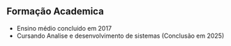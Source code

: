 ## Formação Academica

- Ensino médio concluido em 2017
- Cursando Analise e desenvolvimento de sistemas (Conclusão em 2025)
